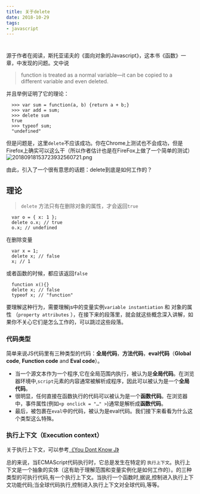 ```yaml
---
title: 关于delete
date: 2018-10-29
tags: 
- javascript 
---
```


# 

源于作者在阅读，斯托亚诺夫的《面向对象的Javascript》，这本书《函数》一章，中发现的问题。文中说

> function is treated as a normal variable—it can be copied to a different variable and even deleted.

并且举例证明了它的理论：

```
  >>> var sum = function(a, b) {return a + b;}
  >>> var add = sum;
  >>> delete sum
  true
  >>> typeof sum;
  "undefined"
```
但是问题是，这里`delete`不应该成功。你在Chrome上测试也不会成功，但是Firefox上确实可以这么干（所以作者估计也是在FireFox上做了一个简单的测试）
![20180918153723932560721.png](http://easyread.top/20180918153723932560721.png)

由此，引入了一个很有意思的话题：delete到底是如何工作的？

## 理论

> `delete` 方法只有在删除对象的属性，才会返回`true`

```
  var o = { x: 1 };
  delete o.x; // true
  o.x; // undefined
```

在删除变量

```
  var x = 1;
  delete x; // false
  x; // 1
```

或者函数的时候，都应该返回`false`

```
  function x(){}
  delete x; // false
  typeof x; // "function"
```

要理解这种行为，需要理解js中的变量实例`variable instantiation` 和 对象的属性 （`property attributes` ），在接下来的段落里，就会就这些概念深入讲解，如果你不关心它们是怎么工作的，可以跳过这些段落。

### 代码类型

简单来说JS代码里有三种类型的代码：**全局代码**，**方法代码**，**eval代码**（**Global code**, **Function code** and **Eval code**）。

- 当一个源文本作为一个程序,它在全局范围内执行，被认为是**全局代码**。在浏览器环境中,`script`元素的内容通常被解析成程序，因此可以被认为是一个**全局代码**。
- 很明显，任何直接在函数执行的代码可以被认为是一个**函数代码**。在浏览器中，事件属性(例如`<p onclick = "…" >`)通常是解析成**函数代码**。
- 最后，被包裹在`eval`中的代码，被认为是eval代码。我们接下来看看为什么这个类型这么特殊。



### 执行上下文（Execution context）

关于执行上下文，可以参考[《You Dont Know J》](https://github.com/getify/You-Dont-Know-JS/blob/master/scope%20&%20closures/README.md#you-dont-know-js-scope--closures)

总的来说，当ECMAScript代码执行时，它总是发生在特定的 `执行上下文`。执行上下文是一个抽象的实体（这有助于理解范围和变量实例化是如何工作的）。的三种类型的可执行代码,有一个执行上下文。当执行一个函数时,据说,控制进入执行上下文功能代码;当全球代码执行,控制进入执行上下文对全球代码,等等。